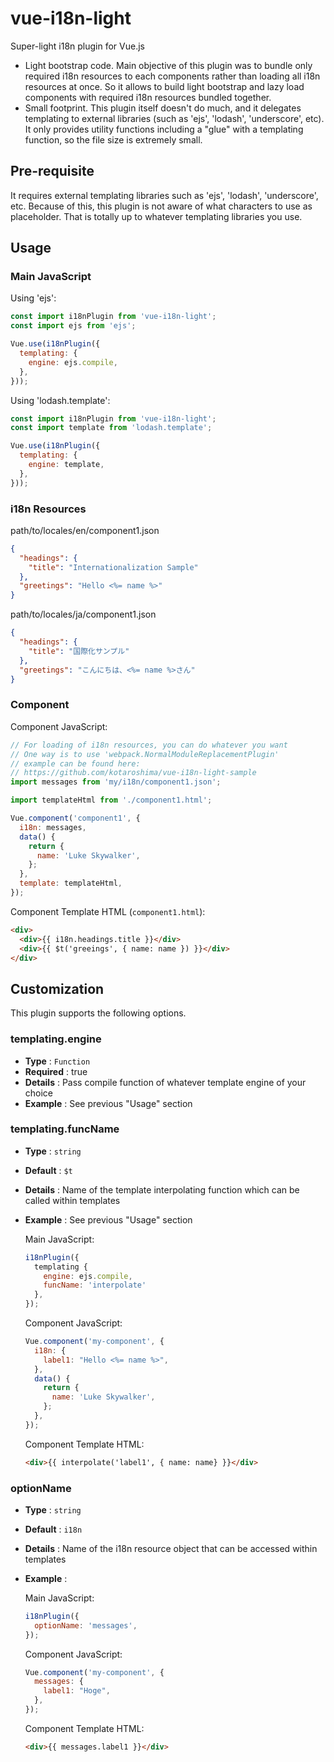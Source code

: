 # vue-i18n-light

Super-light i18n plugin for Vue.js

- Light bootstrap code. Main objective of this plugin was to bundle only required i18n resources to each components rather than loading all i18n resources at once. So it allows to build light bootstrap and lazy load components with required i18n resources bundled together.
- Small footprint. This plugin itself doesn't do much, and it delegates templating to external libraries (such as 'ejs', 'lodash', 'underscore', etc). It only provides utility functions including a "glue" with a templating function, so the file size is extremely small.


## Pre-requisite

It requires external templating libraries such as 'ejs', 'lodash', 'underscore', etc. Because of this, this plugin is not aware of what characters to use as placeholder. That is totally up to whatever templating libraries you use.

## Usage

### Main JavaScript

Using 'ejs':
```javascript
const import i18nPlugin from 'vue-i18n-light';
const import ejs from 'ejs';

Vue.use(i18nPlugin({
  templating: {
    engine: ejs.compile,
  },
}));
```
Using 'lodash.template':
```javascript
const import i18nPlugin from 'vue-i18n-light';
const import template from 'lodash.template';

Vue.use(i18nPlugin({
  templating: {
    engine: template,
  },
}));
```

### i18n Resources

path/to/locales/en/component1.json
```json
{
  "headings": {
    "title": "Internationalization Sample"
  },
  "greetings": "Hello <%= name %>"
}
```

path/to/locales/ja/component1.json
```json
{
  "headings": {
    "title": "国際化サンプル"
  },
  "greetings": "こんにちは、<%= name %>さん"
}
```

### Component

Component JavaScript:
```javascript
// For loading of i18n resources, you can do whatever you want
// One way is to use 'webpack.NormalModuleReplacementPlugin'
// example can be found here:
// https://github.com/kotaroshima/vue-i18n-light-sample
import messages from 'my/i18n/component1.json';

import templateHtml from './component1.html';

Vue.component('component1', {
  i18n: messages,
  data() {
    return {
      name: 'Luke Skywalker',
    };
  },
  template: templateHtml,
});
```
Component Template HTML (`component1.html`):
```html
<div>
  <div>{{ i18n.headings.title }}</div>
  <div>{{ $t('greeings', { name: name }) }}</div>
</div>
```

## Customization

This plugin supports the following options.

### templating.engine
* **Type** : `Function`
* **Required** : true
* **Details** : Pass compile function of whatever template engine of your choice
* **Example** : See previous "Usage" section

### templating.funcName
* **Type** : `string`
* **Default** : `$t`
* **Details** : Name of the template interpolating function which can be called within templates
* **Example** : See previous "Usage" section

  Main JavaScript:
  ```javascript
  i18nPlugin({
    templating {
      engine: ejs.compile,
      funcName: 'interpolate'
    },
  });
  ```
  Component JavaScript:
  ```javascript
  Vue.component('my-component', {
    i18n: {
      label1: "Hello <%= name %>",
    },
    data() {
      return {
        name: 'Luke Skywalker',
      };
    },
  });
  ```
  Component Template HTML:
  ```html
  <div>{{ interpolate('label1', { name: name} }}</div>
  ```

### optionName
* **Type** : `string`
* **Default** : `i18n`
* **Details** : Name of the i18n resource object that can be accessed within templates
* **Example** :

  Main JavaScript:
  ```javascript
  i18nPlugin({
    optionName: 'messages',
  });
  ```
  Component JavaScript:
  ```javascript
  Vue.component('my-component', {
    messages: {
      label1: "Hoge",
    },
  });
  ```
  Component Template HTML:
  ```html
  <div>{{ messages.label1 }}</div>
  ```
